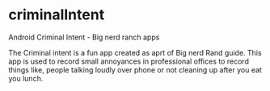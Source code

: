 # criminalIntent
Android Criminal Intent - Big nerd ranch apps

The Criminal intent is a fun app created as aprt of Big nerd Rand guide. This app is used to record small annoyances in professional offices to record things like, people talking loudly over phone or not cleaning up after you eat you lunch. 
